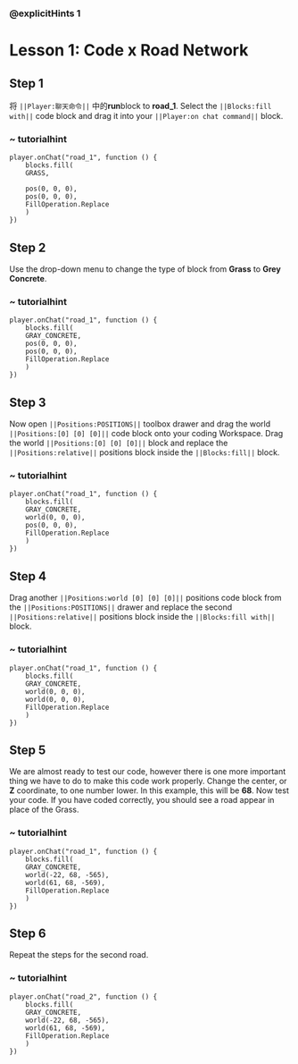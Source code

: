 ### @explicitHints 1

# Lesson 1: Code x Road Network

## Step 1
将 ``||Player:聊天命令||`` 中的**run**block to **road_1**. Select the ``||Blocks:fill with||`` code block and drag it into your ``||Player:on chat command||`` block. 

### ~ tutorialhint
``` blocks
player.onChat("road_1", function () {
    blocks.fill(
    GRASS,

    pos(0, 0, 0),
    pos(0, 0, 0),
    FillOperation.Replace
    )
})
```

## Step 2
Use the drop-down menu to change the type of block from **Grass** to **Grey Concrete**. 
### ~ tutorialhint

``` blocks
player.onChat("road_1", function () {
    blocks.fill(
    GRAY_CONCRETE,
    pos(0, 0, 0),
    pos(0, 0, 0),
    FillOperation.Replace
    )
})
```

## Step 3
Now open ``||Positions:POSITIONS||`` toolbox drawer and drag the world ``||Positions:[0] [0] [0]||`` code block onto your coding Workspace. 
Drag the world ``||Positions:[0] [0] [0]||`` block and replace the ``||Positions:relative||`` positions block inside the ``||Blocks:fill||`` block. 

### ~ tutorialhint
``` blocks
player.onChat("road_1", function () {
    blocks.fill(
    GRAY_CONCRETE,
    world(0, 0, 0),
    pos(0, 0, 0),
    FillOperation.Replace
    )
})
```

## Step 4
Drag another ``||Positions:world [0] [0] [0]||`` positions code block from the ``||Positions:POSITIONS||`` drawer and replace the second ``||Positions:relative||`` positions block inside the ``||Blocks:fill with||`` block. 

### ~ tutorialhint
``` blocks
player.onChat("road_1", function () {
    blocks.fill(
    GRAY_CONCRETE,
    world(0, 0, 0),
    world(0, 0, 0),
    FillOperation.Replace
    )
})
```

## Step 5
We are almost ready to test our code, however there is one more important thing we have to do to make this code work properly. Change the center, or **Z** coordinate, to one number lower. In this example, this will be **68**. Now test your code. If you have coded correctly, you should see a road appear in place of the Grass. 

### ~ tutorialhint
``` blocks
player.onChat("road_1", function () {
    blocks.fill(
    GRAY_CONCRETE,
    world(-22, 68, -565),
    world(61, 68, -569),
    FillOperation.Replace
    )
})

```

## Step 6
Repeat the steps for the second road. 

### ~ tutorialhint
``` blocks
player.onChat("road_2", function () {
    blocks.fill(
    GRAY_CONCRETE,
    world(-22, 68, -565),
    world(61, 68, -569),
    FillOperation.Replace
    )
})
```


